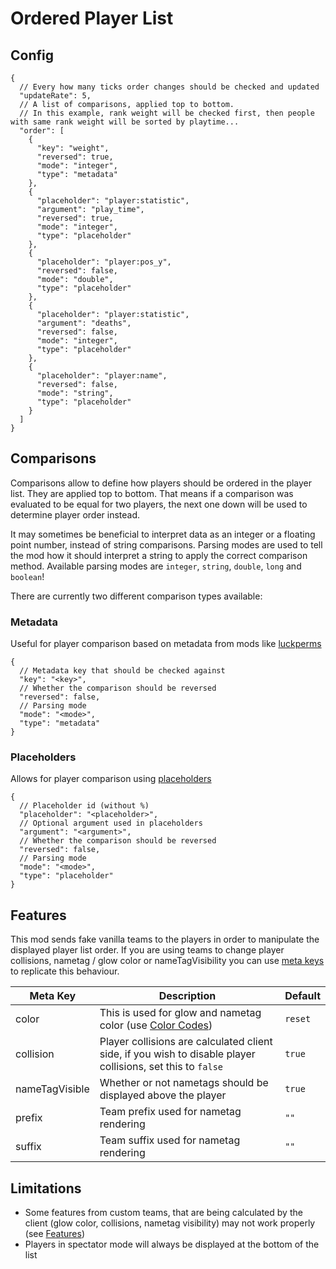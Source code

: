 # Ordered Player List

## Config
```json5
{
  // Every how many ticks order changes should be checked and updated
  "updateRate": 5,
  // A list of comparisons, applied top to bottom.
  // In this example, rank weight will be checked first, then people with same rank weight will be sorted by playtime...
  "order": [
    {
      "key": "weight",
      "reversed": true,
      "mode": "integer",
      "type": "metadata"
    },
    {
      "placeholder": "player:statistic",
      "argument": "play_time",
      "reversed": true,
      "mode": "integer",
      "type": "placeholder"
    },
    {
      "placeholder": "player:pos_y",
      "reversed": false,
      "mode": "double",
      "type": "placeholder"
    },
    {
      "placeholder": "player:statistic",
      "argument": "deaths",
      "reversed": false,
      "mode": "integer",
      "type": "placeholder"
    },
    {
      "placeholder": "player:name",
      "reversed": false,
      "mode": "string",
      "type": "placeholder"
    }
  ]
}
```
## Comparisons
Comparisons allow to define how players should be ordered in the player list. They are applied top to bottom. That means
if a comparison was evaluated to be equal for two players, the next one down will be used to determine player order instead.

It may sometimes be beneficial to interpret data as an integer or a floating point number, instead of string comparisons.
Parsing modes are used to tell the mod how it should interpret a string to apply the correct comparison method. Available parsing modes are `integer`, `string`, `double`, `long` and `boolean`!

There are currently two different comparison types available:
### Metadata
Useful for player comparison based on metadata from mods like [luckperms](https://luckperms.net/wiki/Prefixes,-Suffixes-&-Meta#meta) 
```json5
{
  // Metadata key that should be checked against
  "key": "<key>",
  // Whether the comparison should be reversed
  "reversed": false,
  // Parsing mode
  "mode": "<mode>",
  "type": "metadata"
}
```

### Placeholders
Allows for player comparison using [placeholders](https://placeholders.pb4.eu/user/default-placeholders/)
```json5
{
  // Placeholder id (without %)
  "placeholder": "<placeholder>",
  // Optional argument used in placeholders
  "argument": "<argument>",
  // Whether the comparison should be reversed
  "reversed": false,
  // Parsing mode
  "mode": "<mode>",
  "type": "placeholder"
}
```


## Features
This mod sends fake vanilla teams to the players in order to manipulate the displayed player list order. If you are using teams to change player collisions, nametag / glow color or nameTagVisibility you can use [meta keys](https://luckperms.net/wiki/Meta-Commands) to replicate this behaviour.

| Meta Key       	 | Description                                                                                                  	                | Default 	 |
|------------------|-------------------------------------------------------------------------------------------------------------------------------|-----------|
| color          	 | This is used for glow and nametag color (use [Color Codes](https://minecraft.fandom.com/wiki/Formatting_codes#Color_codes)) 	 | `reset` 	 |
| collision      	 | Player collisions are calculated client side, if you wish to disable player collisions, set this to `false`  	                | `true`  	 |
| nameTagVisible 	 | Whether or not nametags should be displayed above the player                                                 	                | `true`  	 |
| prefix 	         | Team prefix used for nametag rendering                                                 	                                      | `""`  	   |
| suffix 	         | Team suffix used for nametag rendering                                                 	                                      | `""`  	   |


## Limitations
- Some features from custom teams, that are being calculated by the client (glow color, collisions, nametag visibility) may not work properly (see [Features](#features))
- Players in spectator mode will always be displayed at the bottom of the list